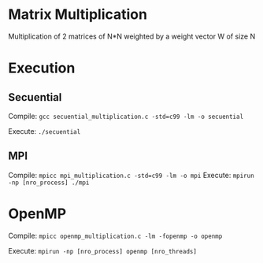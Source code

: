 # Matrix Multiplication

Multiplication of 2 matrices of N*N weighted by a weight vector W of size N

# Execution

## Secuential
Compile: ``
   gcc secuential_multiplication.c -std=c99 -lm -o secuential
``

Execute: ``
   ./secuential
``

## MPI

Compile: ``
   mpicc mpi_multiplication.c -std=c99 -lm -o mpi
``
Execute: ``
   mpirun -np [nro_process] ./mpi
``

# OpenMP
Compile: ``
   mpicc openmp_multiplication.c -lm -fopenmp -o openmp
``

Execute: ``
   mpirun -np [nro_process] openmp [nro_threads]
``
